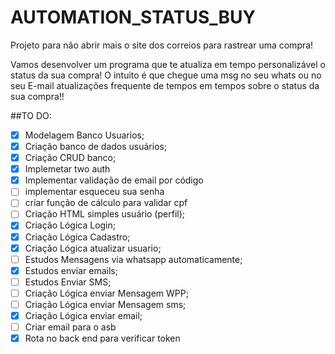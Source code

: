 # AUTOMATION_STATUS_BUY
 Projeto para não abrir mais o site dos correios para rastrear uma compra!
 
 Vamos desenvolver um programa que te atualiza em tempo personalizável o status da sua compra!
 O intuito é que chegue uma msg no seu whats ou no seu E-mail atualizações frequente de tempos em tempos sobre o status da sua compra!!
 
##TO DO:
- [X] Modelagem Banco Usuarios;
- [X] Criação banco de dados usuários;
- [X] Criação CRUD banco;
- [X] Implemetar two auth
- [X] Implementar validação de email por código
- [ ] implementar esqueceu sua senha
- [ ] criar função de cálculo para validar cpf
- [ ] Criação HTML simples usuário (perfil);
- [X] Criação Lógica Login;
- [X] Criação Lógica Cadastro;
- [X] Criação Lógica atualizar usuario;
- [ ] Estudos Mensagens via whatsapp automaticamente;
- [X] Estudos enviar emails;
- [ ] Estudos Enviar SMS;
- [ ] Criação Lógica enviar Mensagem WPP;
- [ ] Criação Lógica enviar Mensagem sms;
- [X] Criação Lógica enviar email;
- [ ] Criar email para o asb
- [X] Rota no back end para verificar token